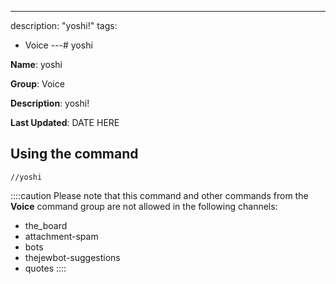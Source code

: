 ---
description: "yoshi!"
tags:
  - Voice
---# yoshi

**Name**: yoshi

**Group**: Voice

**Description**: yoshi!

**Last Updated**: DATE HERE

## Using the command

    //yoshi

::::caution Please note that this command and other commands from the **Voice** command group are not allowed in the following channels:
- the_board
- attachment-spam
- bots
- thejewbot-suggestions
- quotes
::::